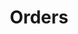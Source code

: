 ---
layout: page
title: Orders
parent: API Operations
has_children: true
permalink: /all-ops/order
---
